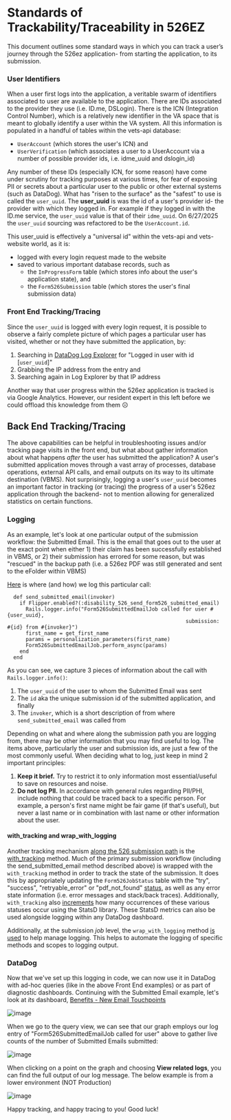 # Standards of Trackability/Traceability in 526EZ

This document outlines some standard ways in which you can track a user’s journey through the 526ez application- from starting the application, to its submission.

### User Identifiers

When a user first logs into the application, a veritable swarm of identifiers associated to user are available to the application. There are IDs associated to the provider they use (i.e. ID.me, DSLogin). There is the ICN (Integration Control Number), which is a relatively new identifier in the VA space that is meant to globally identify a user within the VA system. All this information is populated in a handful of tables within the vets-api database: 
- `UserAccount` (which stores the user's ICN) and
- `UserVerification` (which associates a user to a UserAccount via a number of possible provider ids, i.e. idme_uuid and dslogin_id)

Any number of these IDs (especially ICN, for some reason) have come under scrutiny for tracking purposes at various times, for fear of exposing PII or secrets about a particular user to the public or other external systems (such as DataDog). What has "risen to the surface" as the "safest" to use is called the `user_uuid`. The **user_uuid** is was the id of a user's provider id- the provider with which they logged in. For example if they logged in with the ID.me service, the `user_uuid` value is that of their `idme_uuid`. On 6/27/2025 the `user_uuid` sourcing was refactored to be the `UserAccount.id`.

This user_uuid is effectively a "universal id" within the vets-api and vets-website world, as it is:
- logged with every login request made to the website
- saved to various important database records, such as
   - the `InProgressForm` table (which stores info about the user's application state), and
   - the `Form526Submission` table (which stores the user's final submission data)

### Front End Tracking/Tracing

Since the `user_uuid` is logged with every login request, it is possible to observe a fairly complete picture of which pages a particular user has visited, whether or not they have submitted the application, by:
1. Searching in [DataDog Log Explorer](https://vagov.ddog-gov.com/logs?query=&cols=host%2Cservice&fromUser=true&messageDisplay=inline&refresh_mode=sliding&storage=hot&stream_sort=desc&viz=stream&from_ts=1741307468619&to_ts=1741308368619&live=true) for "Logged in user with id [`user_uuid`]"
2. Grabbing the IP address from the entry and
3. Searching again in Log Explorer by that IP address

Another way that user progress within the 526ez application is tracked is via Google Analytics. However, our resident expert in this left before we could offload this knowledge from them ☹️

## Back End Tracking/Tracing

The above capabilities can be helpful in troubleshooting issues and/or tracking page visits in the front end, but what about gather information about what happens _after_ the user has submitted the application? A user's submitted application moves through a vast array of processes, database operations, external API calls, and email outputs on its way to its ultimate destination (VBMS). Not surprisingly, logging a user's `user_uuid` becomes an important factor in tracking (or tracing) the progress of a user's 526ez application through the backend- not to mention allowing for generalized statistics on certain functions.

### Logging

As an example, let's look at one particular output of the submission workflow: the Submitted Email. This is the email that goes out to the user at the exact point when either 1) their claim has been successfully established in VBMS, or 2) their submission has errored for some reason, but was "rescued" in the backup path (i.e. a 526ez PDF was still generated and sent to the eFolder within VBMS)

[Here](https://github.com/department-of-veterans-affairs/vets-api/blob/26f706aadbb788b88de47f6f6e797ced706c9c28/app/models/form526_submission.rb#L482) is where (and how) we log this particular call:

```
  def send_submitted_email(invoker)
    if Flipper.enabled?(:disability_526_send_form526_submitted_email)
      Rails.logger.info("Form526SubmittedEmailJob called for user #{user_uuid},
                                                          submission: #{id} from #{invoker}")
      first_name = get_first_name
      params = personalization_parameters(first_name)
      Form526SubmittedEmailJob.perform_async(params)
    end
  end
```
As you can see, we capture 3 pieces of information about the call with `Rails.logger.info()`:
1. The `user_uuid` of the user to whom the Submitted Email was sent
2. The `id` aka the unique submission id of the submitted application, and finally
3. The `invoker`, which is a short description of from where `send_submitted_email` was called from

Depending on what and where along the submission path you are logging from, there may be other information that you may find useful to log. The items above, particularly the user and submission ids, are just a few of the most commonly useful. When deciding what to log, just keep in mind 2 important principles:
1. **Keep it brief.** Try to restrict it to only information most essential/useful to save on resources and noise.
2. **Do not log PII.** In accordance with general rules regarding PII/PHI, include nothing that could be traced back to a specific person. For example, a person's first name might be fair game (if that's useful), but never a last name or in combination with last name or other information about the user.

#### with_tracking and wrap_with_logging

Another tracking mechanism [along the 526 submission path](https://github.com/department-of-veterans-affairs/vets-api/blob/26f706aadbb788b88de47f6f6e797ced706c9c28/app/sidekiq/evss/disability_compensation_form/submit_form526.rb#L89) is the [with_tracking](https://github.com/department-of-veterans-affairs/vets-api/blob/ace9dad0c8b0747602bcddea66610abbc94ff49b/lib/sidekiq/form526_job_status_tracker/job_tracker.rb#L82) method. Much of the primary submission workflow (including the send_submitted_email method described above) is wrapped with the `with_tracking` method in order to track the state of the submission. It does this by appropriately updating the `Form526JobStatus` table with the "try", "success", "retryable_error" or "pdf_not_found" [status](https://github.com/department-of-veterans-affairs/vets-api/blob/72c581a826a685fd13ee97fbccd3548b033445e9/app/models/form526_job_status.rb#L12), as well as any error state information (i.e. error messages and stack/back traces). Additionally, `with_tracking` also [increments](https://github.com/department-of-veterans-affairs/vets-api/blob/ace9dad0c8b0747602bcddea66610abbc94ff49b/lib/sidekiq/form526_job_status_tracker/metrics.rb#L34) how many occurrences of these various statuses occur using the StatsD library. These StatsD metrics can also be used alongside logging within any DataDog dashboard.

Additionally, at the submission _job_ level, the `wrap_with_logging` method [is used](https://github.com/department-of-veterans-affairs/vets-api/blob/26f706aadbb788b88de47f6f6e797ced706c9c28/app/sidekiq/evss/disability_compensation_form/submit_form526.rb#L23) to help manage logging. This helps to automate the logging of specific methods and scopes to logging output.

### DataDog

Now that we've set up this logging in code, we can now use it in DataDog with ad-hoc queries (like in the above Front End examples) or as part of diagnostic dashboards. Continuing with the Submitted Email example, let's look at _its_ dashboard, [Benefits - New Email Touchpoints](https://vagov.ddog-gov.com/dashboard/xjp-pyw-j42/benefits---new-email-touchpoints?fromUser=false&refresh_mode=sliding&from_ts=1741133195898&to_ts=1741305995898&live=true)

![image](https://github.com/user-attachments/assets/525fac6b-e898-4613-aa95-d85deeb6ea30)

When we go to the query view, we can see that our graph employs our log entry of "Form526SubmittedEmailJob called for user" above to gather live counts of the number of Submitted Emails submitted:

![image](https://github.com/user-attachments/assets/e515e4b7-557f-4ecf-b4b2-eb617058623a)

When clicking on a point on the graph and choosing **View related logs**, you can find the full output of our log message. The below example is from a lower environment (NOT Production)

![image](https://github.com/user-attachments/assets/51da2904-e386-427e-8f75-98680fbad607)

Happy tracking, and happy tracing to you! Good luck!
